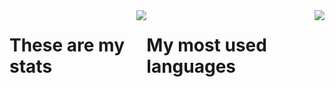 <!---### Hi there 👋 -->
<div style="display: flex; flex-direction: row; justify-content: flex-end">
  <h1>These are my stats</h1>
  
  <img align="center" src="https://github-readme-stats.vercel.app/api?username=Giock24&show_icons=true&theme=tokyonight" />
  
  <h1>My most used languages</h1>

  <img  align="center" src="https://github-readme-stats.vercel.app/api/top-langs/?username=Giock24&theme=tokyonight&layout=donut-vertical"/>
</div>
<!--
![Giock24's GitHub stats](https://github-readme-stats.vercel.app/api?username=Giock24&show_icons=true&theme=tokyonight)
-->
<!--
[![Top Langs](https://github-readme-stats.vercel.app/api/top-langs/?username=Giock24&theme=tokyonight&layout=donut-vertical)](https://github.com/Giock24/github-readme-stats)
-->
<!--
**Giock24/Giock24** is a ✨ _special_ ✨ repository because its `README.md` (this file) appears on your GitHub profile.

Here are some ideas to get you started:

- 🔭 I’m currently working on ...
- 🌱 I’m currently learning ...
- 👯 I’m looking to collaborate on ...
- 🤔 I’m looking for help with ...
- 💬 Ask me about ...
- 📫 How to reach me: ...
- 😄 Pronouns: ...
- ⚡ Fun fact: ...
-->

